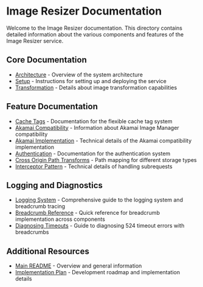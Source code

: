 # Image Resizer Documentation

Welcome to the Image Resizer documentation. This directory contains detailed information about the various components and features of the Image Resizer service.

## Core Documentation

- [Architecture](ARCHITECTURE.md) - Overview of the system architecture
- [Setup](SETUP.md) - Instructions for setting up and deploying the service
- [Transformation](TRANSFORMATION.md) - Details about image transformation capabilities

## Feature Documentation

- [Cache Tags](CACHE_TAGS.md) - Documentation for the flexible cache tag system
- [Akamai Compatibility](AKAMAI_COMPATIBILITY.md) - Information about Akamai Image Manager compatibility
- [Akamai Implementation](AKAMAI_IMPLEMENTATION.md) - Technical details of the Akamai compatibility implementation
- [Authentication](AUTHENTICATION.md) - Documentation for the authentication system
- [Cross Origin Path Transforms](CROSS_ORIGIN_PATH_TRANSFORMS.md) - Path mapping for different storage types
- [Interceptor Pattern](INTERCEPTOR_PATTERN.md) - Technical details of handling subrequests

## Logging and Diagnostics

- [Logging System](LOGGING.md) - Comprehensive guide to the logging system and breadcrumb tracing
- [Breadcrumb Reference](BREADCRUMB_REFERENCE.md) - Quick reference for breadcrumb implementation across components
- [Diagnosing Timeouts](DIAGNOSING_TIMEOUTS.md) - Guide to diagnosing 524 timeout errors with breadcrumbs

## Additional Resources

- [Main README](../README.md) - Overview and general information
- [Implementation Plan](../IMPLEMENTATION_PLAN.md) - Development roadmap and implementation details